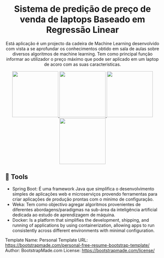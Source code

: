 <h1 align='center'> Sistema de predição de preço de venda de laptops Baseado em Regressão Linear </h1>

<p align='center'>Está aplicação é um projecto da cadeira de Machine Learning desenvolvido com vista a se aprofundar os conhecimentos obtido em sala de aulas sobre diversos algoritmos de machine learning. Tem como principal função informar ao utilizador o preço máximo que pode ser aplicado em um laptop de acoro com as suas caracteristicas.</p>

<div align='center'>
  <a href="https://spring.io/" target="_blank">
      <img src="https://upload.wikimedia.org/wikipedia/commons/4/44/Spring_Framework_Logo_2018.svg" width="150" height="150" />
  </a>

  <a href="https://ml.cms.waikato.ac.nz/index.html" target="_blank">
      <img src="https://waikato.github.io/weka-wiki/img/Weka%20%28software%29%20logo.png" width="150" height="150" />
  </a>

  <a href="https://www.kaggle.com/code/owm4096/laptop-prices-eda-w-ml-models-91-8-high/" target="_blank">
      <img src="https://miro.medium.com/v2/resize:fit:828/format:webp/1*JSbnt_mxpFfkGtNtGbR40g.png" width="150" height="150" />
  </a>

  <a href="https://bootstrapmade.com/personal-free-resume-bootstrap-template/" target="_blank">
      <img src="https://bootstrapmade.com/assets/img/logo.png" width="150" height="150" />
  </a>

</div>

## 🔧 Tools

-   Spring Boot: É uma framework Java que simplifica o desenvolvimento simples de aplicações web e microserviços provendo ferramentas para criar aplicações de produção prontas com o minimo de configuração.
-   Weka: Tem como objectivo agregar algoritmos provenientes de diferentes abordagens/paradigmas na sub-área da inteligência artificial dedicada ao estudo de aprendizagem de máquina.
-   Docker: Is a platform that simplifies the development, shipping, and running of applications by using containerization, allowing apps to run consistently across different environments with minimal configuration.














Template Name: Personal
Template URL: https://bootstrapmade.com/personal-free-resume-bootstrap-template/
Author: BootstrapMade.com
License: https://bootstrapmade.com/license/
